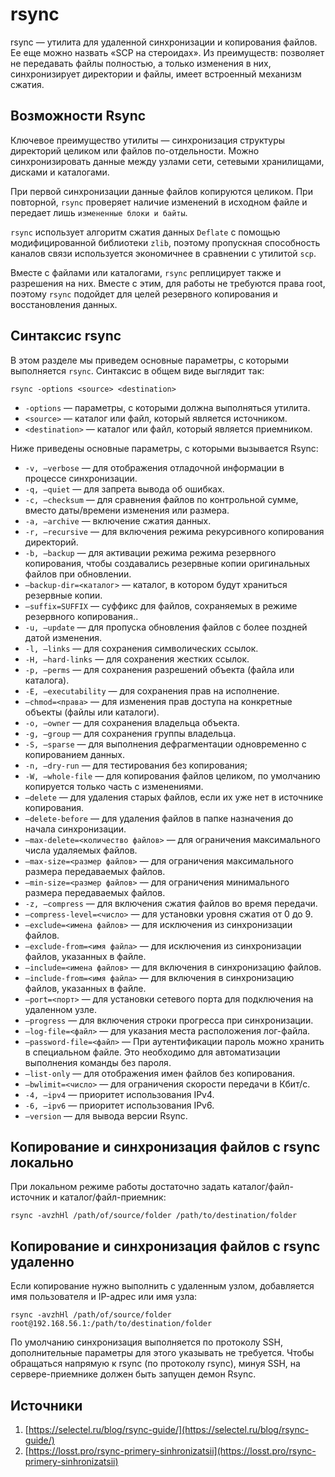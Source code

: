# rsync


rsync — утилита для удаленной синхронизации и копирования файлов. Ее еще можно назвать «SCP на стероидах». 
Из преимуществ: позволяет не передавать файлы полностью, а только изменения в них, синхронизирует директории и 
файлы, имеет встроенный механизм сжатия. 

## Возможности Rsync

Ключевое преимущество утилиты — синхронизация структуры директорий целиком или файлов по-отдельности. 
Можно синхронизировать данные между узлами сети, сетевыми хранилищами, дисками и каталогами.

При первой синхронизации данные файлов копируются целиком. При повторной, `rsync` проверяет наличие изменений 
в исходном файле и передает лишь `измененные блоки и байты`.

`rsync` использует алгоритм сжатия данных `Deflate` c помощью модифицированной библиотеки `zlib`, поэтому 
пропускная способность каналов связи используется экономичнее в сравнении с утилитой `scp`.

Вместе с файлами или каталогами, `rsync` реплицирует также и разрешения на них. Вместе с этим, для работы 
не требуются права root, поэтому `rsync` подойдет для целей резервного копирования и восстановления данных.

## Синтаксис rsync

В этом разделе мы приведем основные параметры, с которыми выполняется `rsync`. Синтаксис в общем виде выглядит так:

```shell
rsync -options <source> <destination>
```

- `-options` — параметры, с которыми должна выполняться утилита.
- `<source>` — каталог или файл, который является источником.
- `<destination>` — каталог или файл, который является приемником.

Ниже приведены основные параметры, с которыми вызывается Rsync:

- `-v, —verbose` — для отображения отладочной информации в процессе синхронизации.
- `-q, —quiet` — для запрета вывода об ошибках.
- `-c, —checksum` — для сравнения файлов по контрольной сумме, вместо даты/времени изменения или размера.
- `-a, —archive` — включение сжатия данных.
- `-r, —recursive` — для включения режима рекурсивного копирования директорий.
- `-b, —backup` — для активации режима режима резервного копирования, чтобы создавались резервные копии оригинальных файлов при обновлении.
- `—backup-dir=<каталог>` — каталог, в котором будут храниться резервные копии.
- `—suffix=SUFFIX` — суффикс для файлов, сохраняемых в режиме резервного копирования..
- `-u, —update` — для пропуска обновления файлов с более поздней датой изменения.
- `-l, —links` — для сохранения символических ссылок.
- `-H, —hard-links` — для сохранения жестких ссылок.
- `-p, —perms` — для сохранения разрешений объекта (файла или каталога).
- `-E, —executability` — для сохранения прав на исполнение.
- `—chmod=<права>` — для изменения прав доступа на конкретные объекты (файлы или каталоги).
- `-o, —owner` — для сохранения владельца объекта.
- `-g, —group` — для сохранения группы владельца.
- `-S, —sparse` — для выполнения дефрагментации одновременно с копированием данных.
- `-n, —dry-run` — для тестирования без копирования;
- `-W, —whole-file` — для копирования файлов целиком, по умолчанию копируется только часть с изменениями.
- `—delete` — для удаления старых файлов, если их уже нет в источнике копирования.
- `—delete-before` — для удаления файлов в папке назначения до начала синхронизации.
- `—max-delete=<количество файлов>` — для ограничения максимального числа удаляемых файлов.
- `—max-size=<размер файлов>` — для ограничения максимального размера передаваемых файлов.
- `—min-size=<размер файлов>` — для ограничения минимального размера передаваемых файлов.
- `-z, —compress` — для включения сжатия файлов во время передачи.
- `—compress-level=<число>` — для установки уровня сжатия от 0 до 9.
- `—exclude=<имена файлов>` — для исключения из синхронизации файлов.
- `—exclude-from=<имя файла>` — для исключения из синхронизации файлов, указанных в файле.
- `—include=<имена файлов>` — для включения в синхронизацию файлов.
- `—include-from=<имя файла>` — для включения в синхронизацию файлов, указанных в файле.
- `—port=<порт>` — для установки сетевого порта для подключения на удаленном узле.
- `—progress` — для включения строки прогресса при синхронизации.
- `—log-file=<файл>` — для указания места расположения лог-файла.
- `—password-file=<файл>` — При аутентификации пароль можно хранить в специальном файле. Это необходимо для автоматизации выполнения команды без пароля.
- `—list-only` — для отображения имен файлов без копирования.
- `—bwlimit=<число>` — для ограничения скорости передачи в Кбит/c.
- `-4, —ipv4` — приоритет использования IPv4.
- `-6, —ipv6` — приоритет использования IPv6.
- `—version` — для вывода версии Rsync.


## Копирование и синхронизация файлов с rsync локально

При локальном режиме работы достаточно задать каталог/файл-источник и каталог/файл-приемник:

```shell
rsync -avzhHl /path/of/source/folder /path/to/destination/folder
```

## Копирование и синхронизация файлов с rsync удаленно

Если копирование нужно выполнить с удаленным узлом, добавляется имя пользователя и IP-адрес или имя узла:

```shell
rsync -avzhHl /path/of/source/folder root@192.168.56.1:/path/to/destination/folder
```

По умолчанию синхронизация выполняется по протоколу SSH, дополнительные параметры для этого указывать не требуется. 
Чтобы обращаться напрямую к rsync (по протоколу rsync), минуя SSH, на сервере-приемнике должен быть запущен демон Rsync.


## Источники

1. [https://selectel.ru/blog/rsync-guide/](https://selectel.ru/blog/rsync-guide/)
2. [https://losst.pro/rsync-primery-sinhronizatsii](https://losst.pro/rsync-primery-sinhronizatsii)